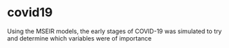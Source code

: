 # covid19
Using the MSEIR models, the early stages of COVID-19 was simulated to try and determine which variables were of importance
